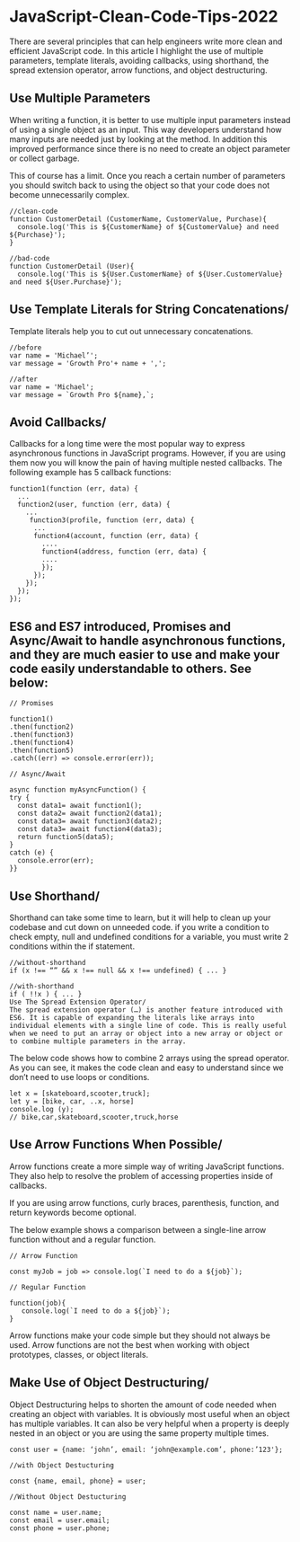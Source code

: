 # JavaScript-Clean-Code-Tips-2022

There are several principles that can help engineers write more clean and efficient JavaScript code. In this article I highlight the use of multiple parameters, template literals, avoiding callbacks, using shorthand, the spread extension operator, arrow functions, and object destructuring.

## Use Multiple Parameters

When writing a function, it is better to use multiple input parameters instead of using a single object as an input. This way developers understand how many inputs are needed just by looking at the method. In addition this improved performance since there is no need to create an object parameter or collect garbage.

This of course has a limit. Once you reach a certain number of parameters you should switch back to using the object so that your code does not become unnecessarily complex.

```
//clean-code
function CustomerDetail (CustomerName, CustomerValue, Purchase){    
  console.log('This is ${CustomerName} of ${CustomerValue} and need ${Purchase}');
} 

//bad-code
function CustomerDetail (User){    
  console.log('This is ${User.CustomerName} of ${User.CustomerValue} and need ${User.Purchase}');
```

## Use Template Literals for String Concatenations/

Template literals help you to cut out unnecessary concatenations.

```
//before
var name = 'Michael’';
var message = 'Growth Pro'+ name + ',';

//after
var name = 'Michael';
var message = `Growth Pro ${name},`;
```

## Avoid Callbacks/

Callbacks for a long time were the most popular way to express asynchronous functions in JavaScript programs. However, if you are using them now you will know the pain of having multiple nested callbacks. The following example has 5 callback functions:

```
function1(function (err, data) { 
  ...  
  function2(user, function (err, data) {
    ...
     function3(profile, function (err, data) {
      ...
      function4(account, function (err, data) {
        ....
        function4(address, function (err, data) {
        ....
        }); 
      }); 
    }); 
  });
});
```

## ES6 and ES7 introduced, Promises and Async/Await to handle asynchronous functions, and they are much easier to use and make your code easily understandable to others. See below:

```
// Promises

function1() 
.then(function2) 
.then(function3) 
.then(function4) 
.then(function5) 
.catch((err) => console.error(err));

// Async/Await

async function myAsyncFunction() {  
try {    
  const data1= await function1();    
  const data2= await function2(data1);    
  const data3= await function3(data2);
  const data3= await function4(data3);    
  return function5(data5);  
} 
catch (e) {    
  console.error(err);  
}}
```

## Use Shorthand/

Shorthand can take some time to learn, but it will help to clean up your codebase and cut down on unneeded code. if you write a condition to check empty, null and undefined conditions for a variable, you must write 2 conditions within the if statement.

```
//without-shorthand
if (x !== “” && x !== null && x !== undefined) { ... }

//with-shorthand
if ( !!x ) { ... }
Use The Spread Extension Operator/
The spread extension operator (…) is another feature introduced with ES6. It is capable of expanding the literals like arrays into individual elements with a single line of code. This is really useful when we need to put an array or object into a new array or object or to combine multiple parameters in the array.
```

The below code shows how to combine 2 arrays using the spread operator. As you can see, it makes the code clean and easy to understand since we don’t need to use loops or conditions.

```
let x = [skateboard,scooter,truck];
let y = [bike, car, ..x, horse]
console.log (y);
// bike,car,skateboard,scooter,truck,horse
```

## Use Arrow Functions When Possible/

Arrow functions create a more simple way of writing JavaScript functions. They also help to resolve the problem of accessing properties inside of callbacks. 

If you are using arrow functions, curly braces, parenthesis, function, and return keywords become optional. 

The below example shows a comparison between a single-line arrow function without and a regular function.

```
// Arrow Function

const myJob = job => console.log(`I need to do a ${job}`);

// Regular Function

function(job){
   console.log(`I need to do a ${job}`);
}
```

Arrow functions make your code simple but they should not always be used. Arrow functions are not the best when working with object prototypes, classes, or object literals. 

## Make Use of Object Destructuring/

Object Destructuring helps to shorten the amount of code needed when creating an object with variables. It is obviously most useful when an object has multiple variables. It can also be very helpful when a property is deeply nested in an object or you are using the same property multiple times.

```
const user = {name: ‘john’, email: ‘john@example.com’, phone:’123'};

//with Object Destucturing

const {name, email, phone} = user;

//Without Object Destucturing

const name = user.name;
const email = user.email;
const phone = user.phone;
```
